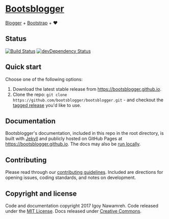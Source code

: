 # [Bootsblogger](https://bootsblogger.github.io)

[Blogger](https://blogger.com) + [Bootstrap](https://getbootstrap.com) + :heart:

## Status

[![Build Status](https://travis-ci.org/bootsblogger/bootsblogger.svg)](https://travis-ci.org/bootsblogger/bootsblogger)
[![devDependency Status](https://david-dm.org/bootsblogger/bootsblogger/dev-status.svg)](https://david-dm.org/bootsblogger/bootsblogger/?type=dev)


## Quick start

Choose one of the following options:

1. Download the latest stable release from <https://bootsblogger.github.io>.
2. Clone the repo: `git clone
   https://github.com/bootsblogger/bootsblogger.git` - and checkout the
   [tagged release](https://github.com/bootsblogger/bootsblogger/releases)
   you'd like to use.


## Documentation

Bootsblogger's documentation, included in this repo in the root directory, is built with [Jekyll](https://jekyllrb.com) and publicly hosted on GitHub Pages at <https://bootsblogger.github.io>. The docs may also be [run locally](docs/getting-started/build-tools.md#local-documentation).


## Contributing

Please read through our [contributing guidelines](.github/CONTRIBUTING.md). Included are directions for opening issues, coding standards, and notes on development.


## Copyright and license

Code and documentation copyright 2017 Igoy Nawamreh. Code released under the [MIT License](LICENSE). Docs released under [Creative Commons](docs/LICENSE).
